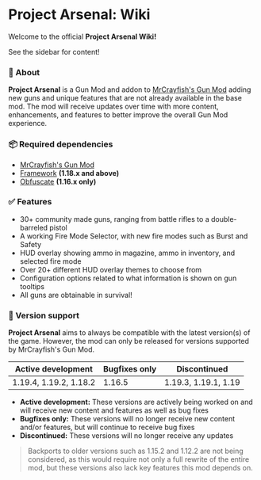 # Project Arsenal: Wiki

Welcome to the official **Project Arsenal Wiki!**

See the sidebar for content!

### 📝 About
**Project Arsenal** is a Gun Mod and addon to [MrCrayfish's Gun Mod](https://www.curseforge.com/minecraft/mc-mods/mrcrayfishs-gun-mod) adding new guns and unique features that are not already available in the base mod.
The mod will receive updates over time with more content, enhancements, and features to better improve the overall Gun Mod experience.

### 📦 Required dependencies
* [MrCrayfish's Gun Mod](https://www.curseforge.com/minecraft/mc-mods/mrcrayfishs-gun-mod)
* [Framework](https://www.curseforge.com/minecraft/mc-mods/framework) **(1.18.x and above)**
* [Obfuscate](https://www.curseforge.com/minecraft/mc-mods/obfuscate) **(1.16.x only)**

### ✅ Features
* 30+ community made guns, ranging from battle rifles to a double-barreled pistol
* A working Fire Mode Selector, with new fire modes such as Burst and Safety
* HUD overlay showing ammo in magazine, ammo in inventory, and selected fire mode
* Over 20+ different HUD overlay themes to choose from
* Configuration options related to what information is shown on gun tooltips
* All guns are obtainable in survival!

### 🚀 Version support
**Project Arsenal** aims to always be compatible with the latest version(s) of the game.
However, the mod can only be released for versions supported by MrCrayfish's Gun Mod.

| Active development     | Bugfixes only | Discontinued         |
|------------------------|---------------|----------------------|
| 1.19.4, 1.19.2, 1.18.2 | 1.16.5        | 1.19.3, 1.19.1, 1.19 |

* **Active development:** These versions are actively being worked on and will receive new content and features as well as bug fixes
* **Bugfixes only:** These versions will no longer receive new content and/or features, but will continue to receive bug fixes
* **Discontinued:** These versions will no longer receive any updates

> Backports to older versions such as 1.15.2 and 1.12.2 are not being considered, as this would require not only a full rewrite of the entire mod, but these versions also lack key features this mod depends on.

